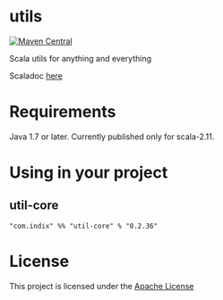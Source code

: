 # utils
[![Maven Central](https://maven-badges.herokuapp.com/maven-central/com.indix/utils_2.11/badge.svg)](https://maven-badges.herokuapp.com/maven-central/com.indix/utils_2.11)

Scala utils for anything and everything


Scaladoc [here](http://oss.indix.com/utils/latest/api/)

# Requirements

Java 1.7 or later.
Currently published only for scala-2.11.


# Using in your project

## util-core

`"com.indix" %% "util-core" % "0.2.36"`

# License

This project is licensed under the [Apache License](https://raw.githubusercontent.com/indix/utils/master/LICENSE)

